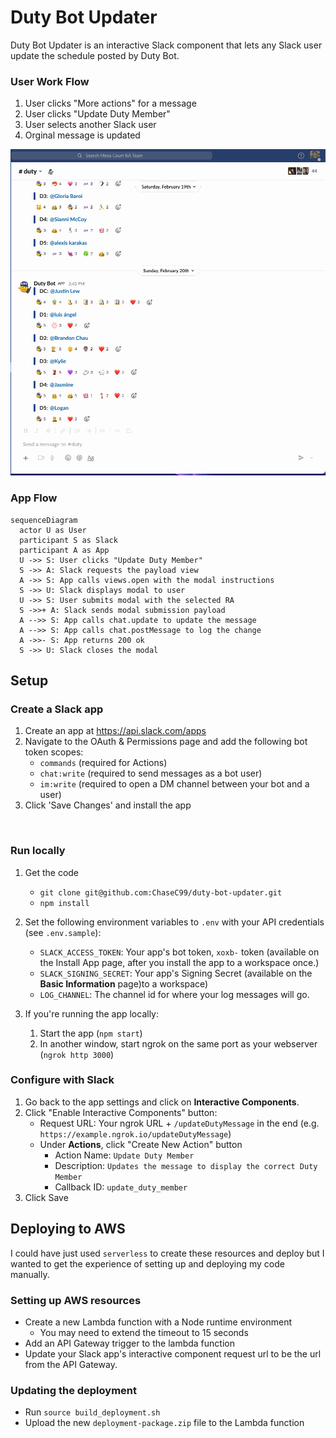# Duty Bot Updater
Duty Bot Updater is an interactive Slack component that lets any Slack user updat​e the schedule posted by Duty Bot.

### User Work Flow
1. User clicks "More actions" for a message
2. User clicks "Update Duty Member"
3. User selects another Slack user
4. Orginal message is updated  

![](screenshots/update_duty_message.gif)

### App Flow 
```mermaid
sequenceDiagram
  actor U as User
  participant S as Slack
  participant A as App
  U ->> S: User clicks "Update Duty Member"
  S ->> A: Slack requests the payload view
  A ->> S: App calls views.open with the modal instructions 
  S ->> U: Slack displays modal to user
  U ->> S: User submits modal with the selected RA
  S ->>+ A: Slack sends modal submission payload
  A -->> S: App calls chat.update to update the message
  A -->> S: App calls chat.postMessage to log the change
  A ->>- S: App returns 200 ok
  S ->> U: Slack closes the modal
```

## Setup

### Create a Slack app

1. Create an app at https://api.slack.com/apps
2. Navigate to the OAuth & Permissions page and add the following bot token scopes:
    * `commands` (required for Actions)
    * `chat:write` (required to send messages as a bot user)
    * `im:write` (required to open a DM channel between your bot and a user)
3. Click 'Save Changes' and install the app

​
### Run locally 
1. Get the code
    * `git clone git@github.com:ChaseC99/duty-bot-updater.git`
    * `npm install`

2. Set the following environment variables to `.env` with your API credentials (see `.env.sample`):
    * `SLACK_ACCESS_TOKEN`: Your app's bot token, `xoxb-` token (available on the Install App page, after you install the app to a workspace once.)
    * `SLACK_SIGNING_SECRET`: Your app's Signing Secret (available on the **Basic Information** page)to a workspace)  
    * `LOG_CHANNEL`: The channel id for where your log messages will go.

3. If you're running the app locally:
    1. Start the app (`npm start`)
    1. In another window, start ngrok on the same port as your webserver (`ngrok http 3000`)
​

### Configure with Slack
1. Go back to the app settings and click on **Interactive Components**.
2. Click "Enable Interactive Components" button:
    * Request URL: Your ngrok URL + `/updateDutyMessage` in the end (e.g. `https://example.ngrok.io/updateDutyMessage`)
    * Under **Actions**, click "Create New Action" button
      * Action Name: `Update Duty Member`
      * Description: `Updates the message to display the correct Duty Member`
      * Callback ID: `update_duty_member`
3. Click Save
​

## Deploying to AWS  
I could have just used `serverless` to create these resources and deploy but I wanted to get the experience of setting up and deploying my code manually.

### Setting up AWS resources
- Create a new Lambda function with a Node runtime environment
    - You may need to extend the timeout to 15 seconds
- Add an API Gateway trigger to the lambda function
- Update your Slack app's interactive component request url to be the url from the API Gateway.

### Updating the deployment
- Run `source build_deployment.sh`
- Upload the new `deployment-package.zip` file to the Lambda function